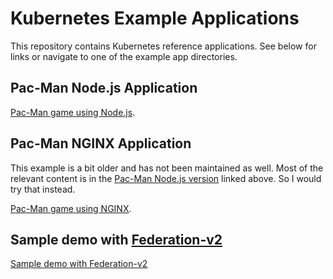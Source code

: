 # Kubernetes Example Applications

This repository contains Kubernetes reference applications. See below for links or navigate to one of the example app directories.

## Pac-Man Node.js Application

[Pac-Man game using Node.js](pacman-nodejs-app).

## Pac-Man NGINX Application

This example is a bit older and has not been maintained as well. Most of the
relevant content is in the [Pac-Man Node.js version](pacman-nodejs-app) linked
above. So I would try that instead.

[Pac-Man game using NGINX](pacman-nginx-app).

## Sample demo with [Federation-v2](https://github.com/kubernetes-sigs/federation-v2)

[Sample demo with Federation-v2](sample-fed-v2-demo)
